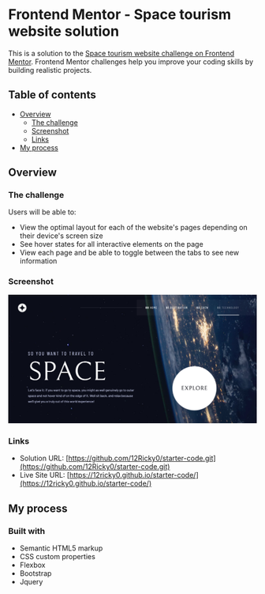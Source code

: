 # Frontend Mentor - Space tourism website solution

This is a solution to the [Space tourism website challenge on Frontend Mentor](https://www.frontendmentor.io/challenges/space-tourism-multipage-website-gRWj1URZ3). Frontend Mentor challenges help you improve your coding skills by building realistic projects.

## Table of contents

- [Overview](#overview)
  - [The challenge](#the-challenge)
  - [Screenshot](#screenshot)
  - [Links](#links)
- [My process](#my-process)

## Overview

### The challenge

Users will be able to:

- View the optimal layout for each of the website's pages depending on their device's screen size
- See hover states for all interactive elements on the page
- View each page and be able to toggle between the tabs to see new information

### Screenshot

![./Screenshot.png](./Screenshot.png)

### Links

- Solution URL: [https://github.com/12Ricky0/starter-code.git](https://github.com/12Ricky0/starter-code.git)
- Live Site URL: [https://12ricky0.github.io/starter-code/](https://12ricky0.github.io/starter-code/)

## My process

### Built with

- Semantic HTML5 markup
- CSS custom properties
- Flexbox
- Bootstrap
- Jquery

